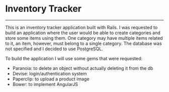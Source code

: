 # Inventory Tracker

___

This is an inventory tracker application built with Rails. I was requested to build an application where the user would be able to create categories and store some items using them. One category may have multiple items related to it, an item, however, must belong to a single category. The database was not specified and I decided to use PostgreSQL.

To build the application I will use some gems that were requested:

* Paranoia: to delete an object without actually deleting it from the db
* Devise: login/authentication system
* Paperclip: to upload a product image
* Bower: to implement AngularJS
